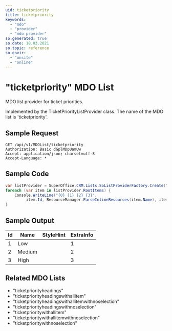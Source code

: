 ```yaml
---
uid: ticketpriority
title: ticketpriority
keywords:
  - "mdo"
  - "provider"
  - "mdo provider"
so.generated: true
so.date: 18.03.2021
so.topic: reference
so.envir:
  - "onsite"
  - "online"
---
```


# "ticketpriority" MDO List
MDO list provider for ticket priorities.



Implemented by the <see cref="T:SuperOffice.CRM.Lists.TicketPriorityListProvider">TicketPriorityListProvider</see> class.
The name of the MDO list is 'ticketpriority'.




## Sample Request

```http!
GET /api/v1/MDOList/ticketpriority
Authorization: Basic dGplMDpUamUw
Accept: application/json; charset=utf-8
Accept-Language: *

```

## Sample Code
```cs
var listProvider = SuperOffice.CRM.Lists.SoListProviderFactory.Create("ticketpriority", forceFlatList: true);
foreach (var item in listProvider.RootItems) {
    Console.WriteLine("{0} {1} {2} {3}", 
         item.Id, ResourceManager.ParseInlineResources(item.Name), item.StyleHint, item.ExtraInfo);
}
```

## Sample Output

|Id   | Name  |StyleHint|ExtraInfo |
| --- | ----- | ------- | -------- |
|1|Low||1|
|2|Medium||2|
|3|High||3|


## Related MDO Lists

* "ticketpriorityheadings"
* "ticketpriorityheadingswithallitem"
* "ticketpriorityheadingswithallitemwithnoselection"
* "ticketpriorityheadingswithnoselection"
* "ticketprioritywithallitem"
* "ticketprioritywithallitemwithnoselection"
* "ticketprioritywithnoselection"
